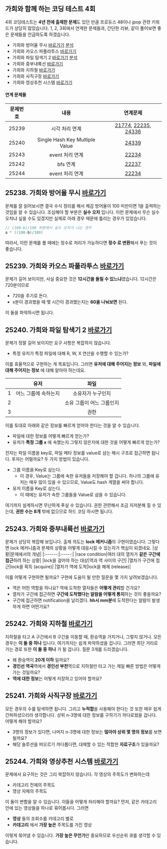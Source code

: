 ## 가희와 함께 하는 코딩 테스트 4회    
4회 코딩테스트는 **4년 전에 출제한 문제**도 있던 만큼 프로듀스 48이나 jpop 관련 키워드가 상당히 많았습니다. 
1, 2, 3회에서 연계한 문제들과, 간단한 리뷰, 같이 풀어보면 좋은 문제들을 언급하도록 하겠습니다.

* 가희와 방어율 무시 [바로가기](https://www.acmicpc.net/problem/25238) [분석](https://codingdog.tistory.com/734) 
* 가희와 카오스 파풀라투스 [바로가기](https://www.acmicpc.net/problem/25239) 
* 가희와 파일 탐색기 2 [바로가기](https://www.acmicpc.net/problem/25240) [분석](https://codingdog.tistory.com/709)
* 가희와 중부내륙선 [바로가기](https://www.acmicpc.net/problem/25243) 
* 가희와 지하철 [바로가기](https://www.acmicpc.net/problem/25241) 
* 가희와 사직구장 [바로가기](https://www.acmicpc.net/problem/25242) 
* 가희와 영상추천 시스템 [바로가기](https://www.acmicpc.net/problem/25244)

#### 연계 문제들
|문제번호|내용|연계문제|
|:------:|:-------------:|:-----:|
|25239|시각 처리 연계|[21774](https://www.acmicpc.net/problem/21774), [22235](https://www.acmicpc.net/problem/22235), [24336](https://www.acmicpc.net/problem/24336)|
|25240|Single Hash Key Multiple Value|[24339](https://www.acmicpc.net/problem/24339)|
|25243|event 처리 연계|[22234](https://www.acmicpc.net/problem/22234)|
|25242|bfs 연계|[22237](https://www.acmicpc.net/problem/22237)|
|25244|event 처리 연계|[22234](https://www.acmicpc.net/problem/22234)|

## 25238. 가희와 방어율 무시 [바로가기](https://www.acmicpc.net/problem/25238)
문제를 잘 읽어보시면 결국 수식 정리를 해서 체감 방어율이 100 미만이면 1을 출력하는 것임을 알 수 있습니다.
조심해야 할 부분은 **실수 오차** 입니다. 이런 문제에서 무슨 실수오차냐 싶을 수도 있겠지만 실제로 아래 경우 때문에 틀리는 경우가 있었습니다.
```C++
// (100-b)/100 부분에서 실수 오차가 나는 경우
a * ((100-b)/100)
```
따라서, 이런 문제를 풀 때에는 정수로 처리가 가능하다면 **정수 로 변환**해서 푸는 것이 좋습니다.

## 25239. 가희와 카오스 파풀라투스 [바로가기](https://www.acmicpc.net/problem/25239)
문제가 길어 보이지만, 사실 중요한 것은 **12시간을 돌릴 수 있느냐**였습니다. 12시간은 720분이므로
* 720을 주기로 돈다.
* x분이 경과했을 때 몇 시간이 경과했는지는 **60을 나눠보면** 된다.

이 둘을 파악하시면 됩니다. 

## 25240. 가희와 파일 탐색기 2 [바로가기](https://www.acmicpc.net/problem/25240)
문제가 정말 길어 보이지만 요구 사항은 복잡하지 않습니다.
* 특정 유저가 특정 파일에 대해 R, W, X 연산을 수행할 수 있는가?

이를 효율적으로 구현하는 게 목표입니다. 그러면 **유저에 대해 주어지는 정보** 와, **파일에 대해 주어지는 정보** 에 대해 알아야 하는데요.

||유저|파일|
|:----:|:------:|:-------------:|
|1|어느 그룹에 속하는지|소유자가 누구인지|
|2||소유 그룹이 어느 그룹인지|
|3||권한|

이를 토대로 아래와 같은 정보를 빠르게 얻어야 한다는 것을 알 수 있습니다.
* 파일에 대한 정보를 어떻게 빠르게 얻는가?
* 유저가 **특정 그룹 x** 에 속했는지 그렇지 않은지에 대한 것을 어떻게 빠르게 얻는가?

전자는 파일 이름을 key로, 파일 메타 정보를 value로 삼는 해시 구조로 접근하면 됩니다. 후자는 어떨까요? 두 가지 방법이 있습니다.
* 그룹 이름을 Key로 삼는다.
  * 이 경우, Value는 그룹에 속한 유저들을 저장해야 할 겁니다. 하나의 그룹에 유저는 매우 많이 있을 수 있으므로, Value도 hash 계열을 써야 합니다.
* 유저 이름을 Key로 삼는다.
  * 이 때에는 유저가 속한 그룹들을 Value로 삼을 수 있습니다.

여기까지 설계하시면 무난하게 푸실 수 있습니다. 권한 관련해서 조금 지저분해 질 수 있는데, **권한 수는 8개** 밖에 없으므로 하드 코딩 하시면 됩니다.

## 25243. 가희와 중부내륙선 [바로가기](https://www.acmicpc.net/problem/25243)
문제가 상당히 복잡해 보입니다. 출제 의도는 **lock 메커니즘**의 구현이였습니다. 그렇다면 lock 메커니즘과 문제의 상황을 어떻게 대응시킬 수 있는지가 핵심이 되겠네요.
|상황|문제에서의 개념|
|:------:|:-----:|
|race condition|여러 대의 열차가 **같은 구간에 접근**하려 하는 상황|
|lock을 걸어야 하는 대상|역과 역 사이의 구간|
|열차가 구간에 접근|lock을 획득 (acquire)|
|열차가 역에 도착|lock을 해제 (release)|

이를 어떻게 구현하면 될까요? 구현에 도움이 될 만한 질문을 몇 가지 날려보겠습니다.
* 역은 어떤 역할을 하나요? 역에 도착한 열차들은 **어떻게 관리**할 건가요?
* 열차가 구간에 접근하면 **구간에 도착했다는 알람을 어떻게 통지**하는 것이 좋을까요?
* 구간에 접근하면 notification을 날리겠다. **hh시 mm분**에 도착한다는 알람이 발생하게 하면 어떤가요?

## 25242. 가희와 지하철 [바로가기](https://www.acmicpc.net/problem/25242)
지하철을 타고 A 구간에서 B 구간을 이동할 때, 환승역을 거치거나, 그렇지 않거나. 모든 경우는 **이 둘 중 하나** 입니다. 여기까지는 쉽게 파악하셨을 겁니다. 그러면 최단 거리로 가는 경로 또한 **이 둘 중 하나** 가 될 겁니다. 질문 3개를 드리겠습니다.
* 왜 환승역이 **20개 이하** 일까요?
* **경인선 역곡**역에서 **경인선 부천**역으로 지하철만 타고 가는 제일 빠른 방법은 어떻게 가는 것일까요?
* **역에 대한 정보**는 어떻게 저장하고 있어야 할까요?

## 25241. 가희와 사직구장 [바로가기](https://www.acmicpc.net/problem/25241) 
모든 경우의 수를 탐색하면 됩니다. 그리고 **누적합**을 사용해야 한다는 것 또한 매우 쉽게 간파하셨으리라 생각합니다. 상위 n-3명에 대한 정보를 구하기가 까다로웠을 겁니다. 어떻게 해야 할까요? 
* 3명의 정보가 있다면, 나머지 n-3명에 대한 정보는 **많아야 상위 몇 명의 정보**를 보면 될까요?
* 해당 솔루션을 떠오르기 까다롭다면, 대체할 수 있는 적합한 **자료구조**가 있을까요?

## 25244. 가희와 영상추천 시스템 [바로가기](https://www.acmicpc.net/problem/25244) 
문제에서 요구하는 것은 그리 복잡하지 않습니다. 각 영상의 주목도가 변화하는데
* 카데고리 전체의 주목도
* 영상 자체의 주목도

이 둘이 변함을 알 수 있습니다. 이들을 어떻게 처리해야 할까요? 
먼저, 같은 카데고리 안에 있는 영상들을 하나로 묶어봅시다. 그러면
* **영상** 들의 조회수를 카데고리 별로
* **카데고리** 에서 **가장 높은** 주목도를 가진 영상

이렇게 묶어낼 수 있습니다. **가장 높은 무언가**만 중요하므로 우선순위 큐를 생각할 수 있습니다.
